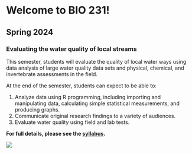 # Welcome to BIO 231!

## Spring 2024 

### Evaluating the water quality of local streams

This semester, students will evaluate the quality of local water ways using data analysis of large water quality data sets and physical, chemical, and invertebrate assessments in the field. 

At the end of the semester, students can expect to be able to:

1. Analyze data using R programming, including importing and manipulating data, calculating simple statistical measurements, and producing graphs. 
1. Communicate original research findings to a variety of audiences. 
1. Evaluate water quality using field and lab tests. 

**For full details, please see the [syllabus](bio231-syllabus).**

<a href="/bio231-syllabus.html"> <img src="images/syllabus.png width=50%"></a>